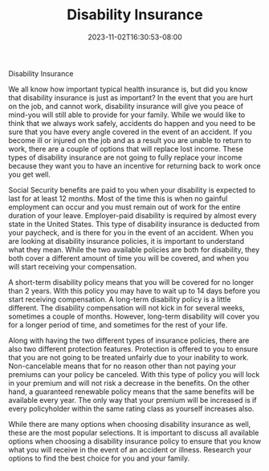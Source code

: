 ﻿---
title: "Disability Insurance"
date: 2023-11-02T16:30:53-08:00
description: "Text Tips for Web Success"
featured_image: "/images/Text.jpg"
tags: ["Text"]
---

Disability Insurance

We all know how important typical health insurance is, but did you know that disability insurance is just as important? In the event that you are hurt on the job, and cannot work, disability insurance will give you peace of mind-you will still able to provide for your family. While we would like to think that we always work safely, accidents do happen and you need to be sure that you have every angle covered in the event of an accident. If you become ill or injured on the job and as a result you are unable to return to work, there are a couple of options that will replace lost income. These types of disability insurance are not going to fully replace your income because they want you to have an incentive for returning back to work once you get well.

Social Security benefits are paid to you when your disability is expected to last for at least 12 months. Most of the time this is when no gainful employment can occur and you must remain out of work for the entire duration of your leave. Employer-paid disability is required by almost every state in the United States. This type of disability insurance is deducted from your paycheck, and is there for you in the event of an accident. When you are looking at disability insurance policies, it is important to understand what they mean. While the two available policies are both for disability, they both cover a different amount of time you will be covered, and when you will start receiving your compensation.

A short-term disability policy means that you will be covered for no longer than 2 years. With this policy you may have to wait up to 14 days before you start receiving compensation. A long-term disability policy is a little different. The disability compensation will not kick in for several weeks, sometimes a couple of months. However, long-term disability will cover you for a longer period of time, and sometimes for the rest of your life.

Along with having the two different types of insurance policies, there are also two different protection features. Protection is offered to you to ensure that you are not going to be treated unfairly due to your inability to work. Non-cancelable means that for no reason other than not paying your premiums can your policy be canceled. With this type of policy you will lock in your premium and will not risk a decrease in the benefits. On the other hand, a guaranteed renewable policy means that the same benefits will be available every year. The only way that your premium will be increased is if every policyholder within the same rating class as yourself increases also.

While there are many options when choosing disability insurance as well, these are the most popular selections. It is important to discuss all available options when choosing a disability insurance policy to ensure that you know what you will receive in the event of an accident or illness. Research your options to find the best choice for you and your family.

